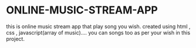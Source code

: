 # ONLINE-MUSIC-STREAM-APP
this is online music stream app that play song you wish.
created using html , css , javascript(array of music)....
you can songs too as per your wish in this project.
